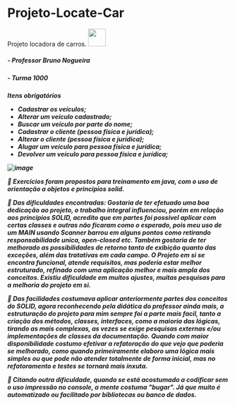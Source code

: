 # Projeto-Locate-Car
Projeto locadora de carros.
<img src="https://cdn.jsdelivr.net/gh/devicons/devicon/icons/java/java-original.svg" width="40" height="40"/>
</div>
<h5>- Professor Bruno Nogueira<h5>
<h5>- Turma 1000<h5>
  <div>
Itens obrigatórios
  <br>
<ul>
<li>Cadastrar os veículos;</li>
<li>Alterar um veículo cadastrado;</li>
<li>Buscar um veículo por parte do nome;</li>
<li>Cadastrar o cliente (pessoa física e jurídica);</li>
<li>Alterar o cliente (pessoa física e jurídica);</li>
<li>Alugar um veículo para pessoa física e jurídica;</li>
<li>Devolver um veículo para pessoa física e jurídica;</li>
</ul>

![image](https://github.com/ilessalobo/Projeto-Locate-Car/assets/78517083/5a440a50-8b88-43b7-868a-cff6ef67177b)

💬 Exercicios foram propostos para treinamento em java, com o uso de orientação a objetos e principios solid. 

💬 Das dificuldades encontradas: Gostaria de ter efetuado uma boa dedicação ao projeto, o trabalho integral influenciou, porém
em relação aos principios SOLID, acredito que em partes foi possivel aplicar com certas classes e outras não ficaram como o esperado,
pois meu uso de um MAIN usando Scanner barrou em alguns pontos como retirando responsabilidade unica, open-closed etc. 
Também gostaria de ter melhorado as possibilidades de retorno tanto de exibição quanto das exceções, além das tratativas em cada campo. 
O Projeto em si se encontra funcional, atende requisitos, mas poderia estar melhor estruturado, refinado com uma aplicação melhor
e mais ampla dos conceitos. Existiu dificuldade em muitos ajustes, muitas pesquisas para a melhoria do projeto em si.

💬 Das facilidades costumava aplicar anteriormente partes dos conceitos do SOLID, agora reconhecendo pela didática do professor ainda mais,
a estruturação do projeto para mim sempre foi a parte mais facil, tanto a criação dos métodos, classes, interfaces, como a maioria
das lógicas, tirando as mais complexas, as vezes se exige pesquisas externas e/ou implementações de classes da documentação. 
Quando com maior disponibilidade costumo efetivar a refatoração do que vejo que poderia se melhorado, como quando primeiramente elaboro
uma lógica mais simples ou que pode não atender totalmente de forma inicial, mas no refatoramento e testes se tornará mais inxuta.

💬 Citando outra dificuldade, quando se está acostumado a codificar sem o uso impressão no console, a mente costuma "bugar".
Já que muito é automatizado ou facilitado por bibliotecas ou banco de dados.

